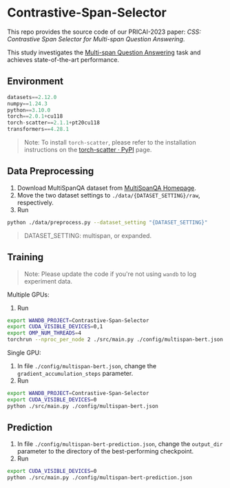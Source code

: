 # Contrastive-Span-Selector

This repo provides the source code of our PRICAI-2023 paper:
*CSS: Contrastive Span Selector for Multi-span Question Answering*.

This study investigates the [Multi-span Question Answering](https://multi-span.github.io/) task and achieves state-of-the-art performance.


## Environment

```python
datasets==2.12.0
numpy==1.24.3
python==3.10.0
torch==2.0.1+cu118
torch-scatter==2.1.1+pt20cu118
transformers==4.28.1
```
> Note: To install `torch-scatter`, please refer to the installation instructions on the [torch-scatter · PyPI](https://pypi.org/project/torch-scatter/) page.

## Data Preprocessing

1. Download MultiSpanQA dataset from [MultiSpanQA Homepage](https://multi-span.github.io/).
2. Move the two dataset settings to `./data/{DATASET_SETTING}/raw`, respectively.
3. Run 
```sh
python ./data/preprocess.py --dataset_setting "{DATASET_SETTING}"
```

> DATASET_SETTING: multispan, or expanded.


## Training

> Note: Please update the code if you're not using `wandb` to log experiment data.

Multiple GPUs:

1. Run
```sh
export WANDB_PROJECT=Contrastive-Span-Selector
export CUDA_VISIBLE_DEVICES=0,1
export OMP_NUM_THREADS=4
torchrun --nproc_per_node 2 ./src/main.py ./config/multispan-bert.json
```

Single GPU:

1. In file `./config/multispan-bert.json`, change the `gradient_accumulation_steps` parameter.
2. Run
```sh
export WANDB_PROJECT=Contrastive-Span-Selector
export CUDA_VISIBLE_DEVICES=0
python ./src/main.py ./config/multispan-bert.json
```

## Prediction

1. In file `./config/multispan-bert-prediction.json`, change the `output_dir` parameter to the directory of the best-performing checkpoint.
2. Run
```sh
export CUDA_VISIBLE_DEVICES=0
python ./src/main.py ./config/multispan-bert-prediction.json
```
